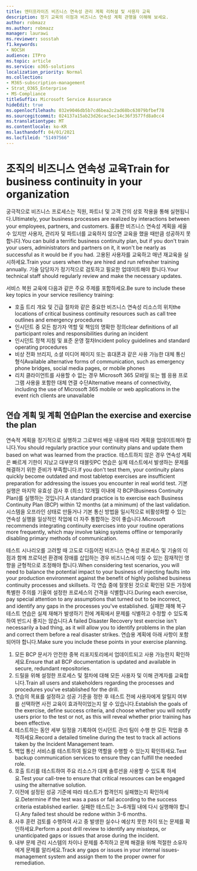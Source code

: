 ```yaml
---
title: 엔터프라이즈 비즈니스 연속성 관리 계획 리허설 및 사용자 교육
description: 정기 교육의 이점과 비즈니스 연속성 계획 관행을 이해해 보세요.
author: robmazz
ms.author: robmazz
manager: laurawi
ms.reviewer: sosstah
f1.keywords:
- NOCSH
audience: ITPro
ms.topic: article
ms.service: o365-solutions
localization_priority: Normal
ms.collection:
- M365-subscription-management
- Strat_O365_Enterprise
- MS-Compliance
titleSuffix: Microsoft Service Assurance
hideEdit: true
ms.openlocfilehash: 032e9046db5b7cd6bea2c2ad68bc63079bfbef78
ms.sourcegitcommit: 024137a15ab23d26cac5ec14c36f3577fd8a0cc4
ms.translationtype: MT
ms.contentlocale: ko-KR
ms.lasthandoff: 04/01/2021
ms.locfileid: "51497566"
---
```

# <a name="train-for-business-continuity-in-your-organization"></a><span data-ttu-id="a813b-103">조직의 비즈니스 연속성 교육</span><span class="sxs-lookup"><span data-stu-id="a813b-103">Train for business continuity in your organization</span></span>

<span data-ttu-id="a813b-104">궁극적으로 비즈니스 프로세스는 직원, 파트너 및 고객 간의 상호 작용을 통해 실현됩니다.</span><span class="sxs-lookup"><span data-stu-id="a813b-104">Ultimately, your business processes are realized by interactions between your employees, partners, and customers.</span></span> <span data-ttu-id="a813b-105">훌륭한 비즈니스 연속성 계획을 세울 수 있지만 사용자, 관리자 및 파트너를 교육하지 않으면 교육을 했을 때만큼 성공하지 못합니다.</span><span class="sxs-lookup"><span data-stu-id="a813b-105">You can build a terrific business continuity plan, but if you don't train your users, administrators and partners on it, it won't be nearly as successful as it would be if you had.</span></span> <span data-ttu-id="a813b-106">고용된 사용자를 교육하고 매년 재교육을 실시하세요.</span><span class="sxs-lookup"><span data-stu-id="a813b-106">Train your users when they are hired and run refresher training annually.</span></span> <span data-ttu-id="a813b-107">기술 담당자가 정기적으로 검토하고 필요한 업데이트해야 합니다.</span><span class="sxs-lookup"><span data-stu-id="a813b-107">Your technical staff should regularly review and make the necessary updates.</span></span>

<span data-ttu-id="a813b-108">서비스 복원 교육에 다음과 같은 주요 주제를 포함하세요.</span><span class="sxs-lookup"><span data-stu-id="a813b-108">Be sure to include these key topics in your service resiliency training:</span></span>

- <span data-ttu-id="a813b-109">호출 트리 개요 및 긴급 절차와 같은 중요한 비즈니스 연속성 리소스의 위치</span><span class="sxs-lookup"><span data-stu-id="a813b-109">the locations of critical business continuity resources such as call tree outlines and emergency procedures</span></span>
- <span data-ttu-id="a813b-110">인시던트 중 모든 참가자 역할 및 책임의 명확한 정의</span><span class="sxs-lookup"><span data-stu-id="a813b-110">clear definitions of all participant roles and responsibilities during an incident</span></span>
- <span data-ttu-id="a813b-111">인시던트 정책 지침 및 표준 운영 절차</span><span class="sxs-lookup"><span data-stu-id="a813b-111">Incident policy guidelines and standard operating procedures</span></span>
- <span data-ttu-id="a813b-112">비상 전화 브리지, 소셜 미디어 페이지 또는 휴대폰과 같은 사용 가능한 대체 통신 형식</span><span class="sxs-lookup"><span data-stu-id="a813b-112">Available alternative forms of communication, such as emergency phone bridges, social media pages, or mobile phones</span></span>
- <span data-ttu-id="a813b-113">리치 클라이언트를 사용할 수 없는 경우 Microsoft 365 모바일 또는 웹 응용 프로그램 사용을 포함한 대체 연결 수단</span><span class="sxs-lookup"><span data-stu-id="a813b-113">Alternative means of connectivity, including the use of Microsoft 365 mobile or web applications in the event rich clients are unavailable</span></span>

## <a name="plan-the-exercise-and-exercise-the-plan"></a><span data-ttu-id="a813b-114">연습 계획 및 계획 연습</span><span class="sxs-lookup"><span data-stu-id="a813b-114">Plan the exercise and exercise the plan</span></span>

<span data-ttu-id="a813b-115">연속적 계획을 정기적으로 실행하고 그로부터 배운 내용에 따라 계획을 업데이트해야 합니다.</span><span class="sxs-lookup"><span data-stu-id="a813b-115">You should regularly practice your continuity plans and update them based on what was learned from the practice.</span></span> <span data-ttu-id="a813b-116">테스트하지 않은 경우 연속성 계획은 빠르게 기한이 지났고 대부분의 태블릿PC 연습은 실제 테스트에서 발생하는 문제를 해결하기 위한 준비가 부족합니다.</span><span class="sxs-lookup"><span data-stu-id="a813b-116">If you don't test them, your continuity plans quickly become outdated and most tabletop exercises are insufficient preparation for addressing the issues you encounter in real world test.</span></span> <span data-ttu-id="a813b-117">기본 실행은 마지막 유효성 검사 후 (최소) 12개월 이내에 각 BCP(Business Continuity Plan)를 실행하는 것입니다.</span><span class="sxs-lookup"><span data-stu-id="a813b-117">A standard practice is to exercise each Business Continuity Plan (BCP) within 12 months (at a minimum) of the last validation.</span></span> <span data-ttu-id="a813b-118">시스템을 오프라인 상태로 만들거나 기본 통신 방법을 일시적으로 비활성화할 수 있는 연속성 실행을 일상적인 작업에 더 자주 통합하는 것이 좋습니다.</span><span class="sxs-lookup"><span data-stu-id="a813b-118">Microsoft recommends integrating continuity exercises into your routine operations more frequently, which may involve taking systems offline or temporarily disabling primary methods of communication.</span></span>  

<span data-ttu-id="a813b-119">테스트 시나리오를 고려할 때 고도로 다듬어진 비즈니스 연속성 프로세스 및 기술의 이점과 함께 프로덕션 환경에 장애를 삽입하는 경우 비즈니스에 미칠 수 있는 잠재적인 영향을 균형적으로 조정해야 합니다.</span><span class="sxs-lookup"><span data-stu-id="a813b-119">When considering test scenarios, you will need to balance the potential impact to your business of injecting faults into your production environment against the benefit of highly polished business continuity processes and skillsets.</span></span>
<span data-ttu-id="a813b-120">각 연습 중에 잘못된 것으로 확인된 모든 가정에 특별한 주의를 기울여 설정한 프로세스의 간격을 식별합니다.</span><span class="sxs-lookup"><span data-stu-id="a813b-120">During each exercise, pay special attention to any assumptions that turned out to be incorrect, and identify any gaps in the processes you've established.</span></span> <span data-ttu-id="a813b-121">실패한 재해 복구 테스트 연습은 실제 재해가 발생하기 전에 계획에서 문제를 식별하고 수정할 수 있도록 하여 반드시 좋지는 않습니다.</span><span class="sxs-lookup"><span data-stu-id="a813b-121">A failed Disaster Recovery test exercise isn't necessarily a bad thing, as it will allow you to identify problems in the plan and correct them before a real disaster strikes.</span></span> <span data-ttu-id="a813b-122">연습용 계획에 아래 사항이 포함되어야 합니다.</span><span class="sxs-lookup"><span data-stu-id="a813b-122">Make sure you include these points in your exercise planning.</span></span>

1. <span data-ttu-id="a813b-123">모든 BCP 문서가 안전한 중복 리포지토리에서 업데이트되고 사용 가능한지 확인하세요.</span><span class="sxs-lookup"><span data-stu-id="a813b-123">Ensure that all BCP documentation is updated and available in secure, redundant repositories.</span></span>
2. <span data-ttu-id="a813b-124">드릴을 위해 설정한 프로세스 및 절차에 대해 모든 사용자 및 이해 관계자를 교육합니다.</span><span class="sxs-lookup"><span data-stu-id="a813b-124">Train all users and stakeholders regarding the processes and procedures you've established for the drill.</span></span>
3. <span data-ttu-id="a813b-125">연습의 목표를 설정하고 성공 기준을 정한 후 테스트 전에 사용자에게 알릴지 여부를 선택하면 사전 교육이 효과적이었는지 알 수 있습니다.</span><span class="sxs-lookup"><span data-stu-id="a813b-125">Establish the goals of the exercise, define success criteria, and choose whether you will notify users prior to the test or not, as this will reveal whether prior training has been effective.</span></span>
4. <span data-ttu-id="a813b-126">테스트하는 동안 세부 일정을 기록하여 인시던트 관리 팀이 수행 한 모든 작업을 추적하세요.</span><span class="sxs-lookup"><span data-stu-id="a813b-126">Record a detailed timeline during the test to track all actions taken by the Incident Management team.</span></span>
5. <span data-ttu-id="a813b-127">백업 통신 서비스를 테스트하여 필요한 역할을 수행할 수 있는지 확인하세요.</span><span class="sxs-lookup"><span data-stu-id="a813b-127">Test backup communication services to ensure they can fulfill the needed role.</span></span>
6. <span data-ttu-id="a813b-128">호출 트리를 테스트하여 주요 리소스가 대체 솔루션을 사용할 수 있도록 하세요.</span><span class="sxs-lookup"><span data-stu-id="a813b-128">Test your call-tree to ensure that critical resources can be engaged using the alternative solution.</span></span>
7. <span data-ttu-id="a813b-129">이전에 설정된 성공 기준에 따라 테스트가 합격인지 실패했는지 확인하세요.</span><span class="sxs-lookup"><span data-stu-id="a813b-129">Determine if the test was a pass or fail according to the success criteria established earlier.</span></span> <span data-ttu-id="a813b-130">실패한 테스트는 3~6개월 내에 다시 실행해야 합니다.</span><span class="sxs-lookup"><span data-stu-id="a813b-130">Any failed test should be redone within 3-6 months.</span></span>
8. <span data-ttu-id="a813b-131">사후 훈련 검토를 수행하여 사고 중 발생한 실수나 예상치 못한 차이 또는 문제를 확인하세요.</span><span class="sxs-lookup"><span data-stu-id="a813b-131">Perform a post drill review to identify any missteps, or unanticipated gaps or issues that arose during the incident.</span></span>
9. <span data-ttu-id="a813b-132">내부 문제 관리 시스템의 차이나 문제를 추적하고 문제 해결을 위해 적절한 소유자에게 문제를 알리세요.</span><span class="sxs-lookup"><span data-stu-id="a813b-132">Track any gaps or issues in your internal issues-management system and assign them to the proper owner for remediation.</span></span>
